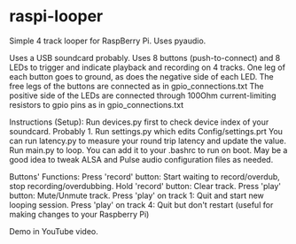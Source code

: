 # raspi-looper
Simple 4 track looper for RaspBerry Pi. Uses pyaudio.

Uses a USB soundcard probably.
Uses 8 buttons (push-to-connect) and 8 LEDs to trigger and indicate playback and recording on 4 tracks.
One leg of each button goes to ground, as does the negative side of each LED.
The free legs of the buttons are connected as in gpio_connections.txt
The positive side of the LEDs are connected through 100Ohm current-limiting resistors to gpio pins as in gpio_connections.txt

Instructions (Setup):
Run devices.py first to check device index of your soundcard. Probably 1.
Run settings.py which edits Config/settings.prt
You can run latency.py to measure your round trip latency and update the value.
Run main.py to loop. You can add it to your .bashrc to run on boot.
May be a good idea to tweak ALSA and Pulse audio configuration files as needed.

Buttons' Functions:
Press 'record' button: Start waiting to record/overdub, stop recording/overdubbing.
Hold 'record' button: Clear track.
Press 'play' button: Mute/Unmute track.
Press 'play' on track 1: Quit and start new looping session.
Press 'play' on track 4: Quit but don't restart (useful for making changes to your Raspberry Pi)

Demo in YouTube video.
